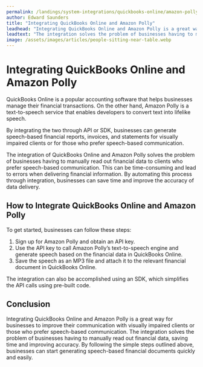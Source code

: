 ```yaml
---
permalink: /landings/system-integrations/quickbooks-online/amazon-polly
author: Edward Saunders
title: "Integrating QuickBooks Online and Amazon Polly"
leadhead: "Integrating QuickBooks Online and Amazon Polly is a great way for businesses to improve their communication with visually impaired clients or those who prefer speech-based communication"
leadtext: "The integration solves the problem of businesses having to manually read out financial data, saving time and improving accuracy. By following the simple steps outlined above, businesses can start generating speech-based financial documents quickly and easily."
image: /assets/images/articles/people-sitting-near-table.webp
---
```

<div class="arttext">	<h1>Integrating QuickBooks Online and Amazon Polly</h1>
	<p>QuickBooks Online is a popular accounting software that helps businesses manage their financial transactions. On the other hand, Amazon Polly is a text-to-speech service that enables developers to convert text into lifelike speech.</p>
	<p>By integrating the two through API or SDK, businesses can generate speech-based financial reports, invoices, and statements for visually impaired clients or for those who prefer speech-based communication.</p>
	<p>The integration of QuickBooks Online and Amazon Polly solves the problem of businesses having to manually read out financial data to clients who prefer speech-based communication. This can be time-consuming and lead to errors when delivering financial information. By automating this process through integration, businesses can save time and improve the accuracy of data delivery.</p>
	<h2>How to Integrate QuickBooks Online and Amazon Polly</h2>
	<p>To get started, businesses can follow these steps:</p>
	<ol>
		<li>Sign up for Amazon Polly and obtain an API key.</li>
		<li>Use the API key to call Amazon Polly’s text-to-speech engine and generate speech based on the financial data in QuickBooks Online.</li>
		<li>Save the speech as an MP3 file and attach it to the relevant financial document in QuickBooks Online.</li>
	</ol>
	<p>The integration can also be accomplished using an SDK, which simplifies the API calls using pre-built code.</p>
	<h2>Conclusion</h2>
	<p>Integrating QuickBooks Online and Amazon Polly is a great way for businesses to improve their communication with visually impaired clients or those who prefer speech-based communication. The integration solves the problem of businesses having to manually read out financial data, saving time and improving accuracy. By following the simple steps outlined above, businesses can start generating speech-based financial documents quickly and easily.</p>
</div>